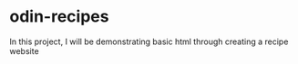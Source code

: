 # odin-recipes
In this project, I will be demonstrating basic html
through creating a recipe website